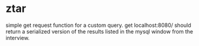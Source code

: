 # ztar
simple get request function for a custom query. get localhost:8080/ should return a serialized version of the results listed in the mysql window from the interview.
